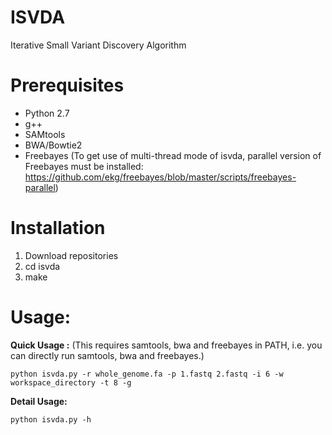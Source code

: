 # ISVDA
Iterative Small Variant Discovery Algorithm
# Prerequisites
- Python 2.7
- g++
- SAMtools
- BWA/Bowtie2
- Freebayes (To get use of multi-thread mode of isvda, parallel version of Freebayes must be installed: https://github.com/ekg/freebayes/blob/master/scripts/freebayes-parallel)

# Installation
1. Download repositories
2. cd isvda
3. make

# Usage:
**Quick Usage :**
(This requires samtools, bwa and freebayes in PATH, i.e. you can directly run samtools, bwa and freebayes.)

```
python isvda.py -r whole_genome.fa -p 1.fastq 2.fastq -i 6 -w workspace_directory -t 8 -g
```

**Detail Usage:**

```
python isvda.py -h
```
